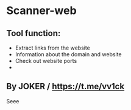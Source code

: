 # Scanner-web

Tool function:
-
- Extract links from the website
- Information about the domain and website
- Check out website ports
-
By JOKER / https://t.me/vv1ck
-
Seee
